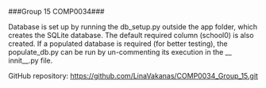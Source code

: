 ###Group 15 COMP0034###

Database is set up by running the db_setup.py outside the app folder, which creates the SQLite database. The default 
required column (school0) is also created. 
If a populated database is required (for better testing), the populate_db.py can be run by un-commenting its execution 
in the __ innit__.py file.

GitHub repository: https://github.com/LinaVakanas/COMP0034_Group_15.git
